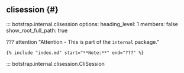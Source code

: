 ## clisession {#}

<!-- prettier-ignore -->
::: botstrap.internal.clisession
    options:
      heading_level: 1
      members: false
      show_root_full_path: true

??? attention "Attention - This is part of the `internal` package."

    {% include "index.md" start="**Note:**" end="???" %}

::: botstrap.internal.clisession.CliSession

<link rel="stylesheet" href="../stylesheets/cli-session.css" />
<link rel="stylesheet" href="../../stylesheets/code-navigation.css" />
